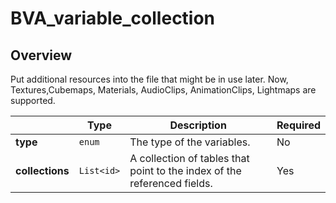 # BVA_variable_collection

## Overview

Put additional resources into the file that might be in use later.
Now, Textures,Cubemaps, Materials, AudioClips, AnimationClips, Lightmaps are supported.


|          | Type    | Description             | Required       |
|---------------------|---------------------|-----------------|----------------------|
|**type**            | `enum`      | The type of the variables.           | No    |
|**collections**               | `List<id>`      | A collection of tables that point to the index of the referenced fields.         | Yes   |